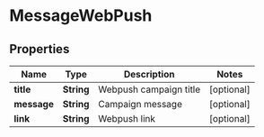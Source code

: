 

# MessageWebPush

## Properties

Name | Type | Description | Notes
------------ | ------------- | ------------- | -------------
**title** | **String** | Webpush campaign title |  [optional]
**message** | **String** | Campaign message |  [optional]
**link** | **String** | Webpush link |  [optional]



